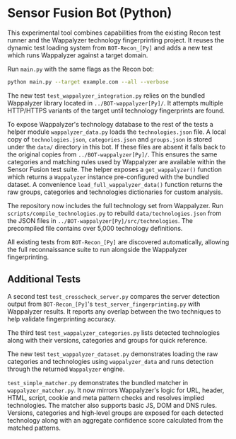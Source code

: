 # Sensor Fusion Bot (Python)

This experimental tool combines capabilities from the existing Recon test runner
and the Wappalyzer technology fingerprinting project. It reuses the dynamic test
loading system from `BOT-Recon_[Py]` and adds a new test which runs Wappalyzer
against a target domain.

Run `main.py` with the same flags as the Recon bot:

```bash
python main.py --target example.com --all --verbose
```

The new test `test_wappalyzer_integration.py` relies on the bundled Wappalyzer
library located in `../BOT-wappalyzer[Py]/`. It attempts multiple HTTP/HTTPS
variants of the target until technology fingerprints are found.

To expose Wappalyzer's technology database to the rest of the tests a helper
module `wappalyzer_data.py` loads the `technologies.json` file. A local copy of
`technologies.json`, `categories.json` and `groups.json` is stored under the
`data/` directory in this bot. If these files are absent it falls back to the
original copies from `../BOT-wappalyzer[Py]/`. This ensures the same categories
and matching rules used by Wappalyzer are available within the Sensor Fusion test
suite. The helper exposes a `get_wappalyzer()` function which returns a
`Wappalyzer` instance pre-configured with the bundled dataset. A convenience
`load_full_wappalyzer_data()` function returns the raw groups, categories and
technologies dictionaries for custom analysis.

The repository now includes the full technology set from Wappalyzer. Run
`scripts/compile_technologies.py` to rebuild `data/technologies.json` from the
JSON files in `../BOT-wappalyzer[Py]/src/technologies`. The precompiled file
contains over 5,000 technology definitions.

All existing tests from `BOT-Recon_[Py]` are discovered automatically, allowing
the full reconnaissance suite to run alongside the Wappalyzer fingerprinting.

## Additional Tests

A second test `test_crosscheck_server.py` compares the server detection output from
`BOT-Recon_[Py]`'s `test_server_fingerprinting.py` with Wappalyzer results. It
reports any overlap between the two techniques to help validate fingerprinting
accuracy.

The third test `test_wappalyzer_categories.py` lists detected technologies along
with their versions, categories and groups for quick reference.

The new test `test_wappalyzer_dataset.py` demonstrates loading the raw
categories and technologies using `wappalyzer_data` and runs detection through
the returned `Wappalyzer` engine.

`test_simple_matcher.py` demonstrates the bundled matcher in
`wappalyzer_matcher.py`. It now mirrors Wappalyzer's logic for URL,
header, HTML, script, cookie and meta pattern checks and resolves implied
technologies. The matcher also supports basic JS, DOM and DNS rules.
Versions, categories and high‑level groups are exposed for each detected
technology along with an aggregate confidence score calculated from the
matched patterns.

